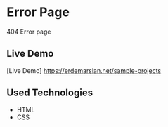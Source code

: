 # Error Page 

404 Error page 


## Live Demo

[Live Demo] https://erdemarslan.net/sample-projects


## Used Technologies 

+ HTML
+ CSS